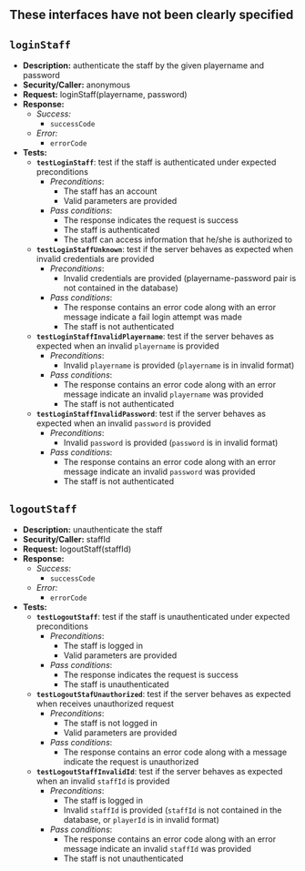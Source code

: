 These interfaces have not been clearly specified
---

`loginStaff`
---
- **Description:** authenticate the staff by the given playername and password
- **Security/Caller:** anonymous
- **Request:** loginStaff(playername, password)
- **Response:**
    + *Success:*
        + `successCode`
    + *Error:*
        + `errorCode`
- **Tests:**
    + **`testLoginStaff`**: test if the staff is authenticated under expected preconditions
        + _Preconditions_:
            + The staff has an account
            + Valid parameters are provided
        + _Pass conditions_:
            + The response indicates the request is success
            + The staff is authenticated
            + The staff can access information that he/she is authorized to
    + **`testLoginStaffUnknown`**: test if the server behaves as expected when invalid credentials are provided
        + _Preconditions_:
            + Invalid credentials are provided (playername-password pair is not contained in the database)
        + _Pass conditions_:
            + The response contains an error code along with an error message indicate a fail login attempt was made
            + The staff is not authenticated
    + **`testLoginStaffInvalidPlayername`**: test if the server behaves as expected when an invalid `playername` is provided
        + _Preconditions_:
            + Invalid `playername` is provided (`playername` is in invalid format)
        + _Pass conditions_:
            + The response contains an error code along with an error message indicate an invalid `playername` was provided
            + The staff is not authenticated
    + **`testLoginStaffInvalidPassword`**: test if the server behaves as expected when an invalid `password` is provided
        + _Preconditions_:
            + Invalid `password` is provided (`password` is in invalid format)
        + _Pass conditions_:
            + The response contains an error code along with an error message indicate an invalid `password` was provided
            + The staff is not authenticated

`logoutStaff`
---
- **Description:** unauthenticate the staff
- **Security/Caller:** staffId
- **Request:** logoutStaff(staffId)
- **Response:**
    + *Success:*
        + `successCode`
    + *Error:*
        + `errorCode`
- **Tests:**
    + **`testLogoutStaff`**: test if the staff is unauthenticated under expected preconditions
        + _Preconditions_:
            + The staff is logged in
            + Valid parameters are provided
        + _Pass conditions_:
            + The response indicates the request is success
            + The staff is unauthenticated
    + **`testLogoutStafUnauthorized`**: test if the server behaves as expected when receives unauthorized request
        + _Preconditions_:
            + The staff is not logged in
            + Valid parameters are provided
        + _Pass conditions_:
            + The response contains an error code along with a message indicate the request is unauthorized
    + **`testLogoutStaffInvalidId`**: test if the server behaves as expected when an invalid `staffId` is provided
        + _Preconditions_:
            + The staff is logged in
            + Invalid `staffId` is provided (`staffId` is not contained in the database, or `playerId` is in invalid format)
        + _Pass conditions_:
            + The response contains an error code along with an error message indicate an invalid `staffId` was provided
            + The staff is not unauthenticated
